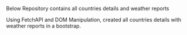 Below Repository contains all countries details and weather reports

Using FetchAPI and DOM Manipulation, created all countries details with weather reports in a bootstrap.
